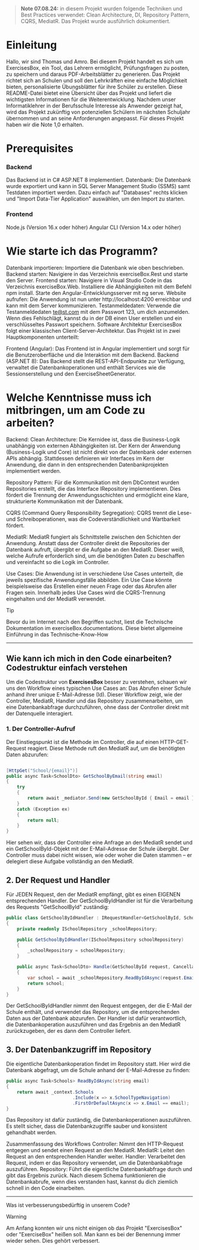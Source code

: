 >**Note 07.08.24:**
in diesem Projekt wurden folgende Techniken und Best Practices verwendet:
Clean Architecture, DI, Repository Pattern, CQRS, MediatR.
>Das Projekt wurde ausführlich dokumentiert.


# Einleitung
Hallo, wir sind Thomas und Amro. Bei diesem Projekt handelt es sich um ExercisesBox, ein Tool, das Lehrern ermöglicht, Prüfungsfragen zu posten, zu speichern und daraus PDF-Arbeitsblätter zu generieren.
Das Projekt richtet sich an Schulen und soll den Lehrkräften eine einfache Möglichkeit bieten, personalisierte Übungsblätter für ihre Schüler zu erstellen. Diese README-Datei bietet eine Übersicht über das Projekt und liefert die wichtigsten Informationen für die Weiterentwicklung.
Nachdem unser Informatiklehrer in der Berufsschule Interesse als Anwender gezeigt hat, wird das Projekt zukünftig von potenziellen Schülern im nächsten Schuljahr übernommen und an seine Anforderungen angepasst. Für dieses Projekt haben wir die Note 1,0 erhalten.

# Prerequisites
### Backend
Das Backend ist in C# ASP.NET 8 implementiert.
Datenbank: Die Datenbank wurde exportiert und kann in SQL Server Management Studio (SSMS) samt Testdaten importiert werden. Dazu einfach auf "Databases" rechts klicken und "Import Data-Tier Application" auswählen, um den Import zu starten.
### Frontend
Node.js (Version 16.x oder höher)
Angular CLI (Version 14.x oder höher)

# Wie starte ich das Programm?
Datenbank importieren: Importiere die Datenbank wie oben beschrieben.
Backend starten: Navigiere in das Verzeichnis exerciseBox.Rest und starte den Server.
Frontend starten:
Navigiere in Visual Studio Code in das Verzeichnis exerciseBox.Web.
Installiere die Abhängigkeiten mit dem Befehl npm install.
Starte den Angular-Entwicklungsserver mit ng serve.
Website aufrufen: Die Anwendung ist nun unter http://localhost:4200 erreichbar und kann mit dem Server kommunizieren.
Testanmeldedaten: Verwende die Testanmeldedaten te@st.com mit dem Passwort 123, um dich anzumelden. Wenn dies Fehlschlägt, kannst du in der DB einen User erstellen und ein verschlüsseltes Passwort speichern.
Software Architektur
ExercisesBox folgt einer klassischen Client-Server-Architektur. Das Projekt ist in zwei Hauptkomponenten unterteilt:

Frontend (Angular): Das Frontend ist in Angular implementiert und sorgt für die Benutzeroberfläche und die Interaktion mit dem Backend.
Backend (ASP.NET 8): Das Backend stellt die REST-API-Endpunkte zur Verfügung, verwaltet die Datenbankoperationen und enthält Services wie die Sessionserstellung und den ExerciseSheetGenerator.

# Welche Kenntnisse muss ich mitbringen, um am Code zu arbeiten?
Backend:
Clean Architecture: Die Kernidee ist, dass die Business-Logik unabhängig von externen Abhängigkeiten ist. Der Kern der Anwendung (Business-Logik und Core) ist nicht direkt von der Datenbank oder externen APIs abhängig. Stattdessen definieren wir Interfaces im Kern der Anwendung, die dann in den entsprechenden Datenbankprojekten implementiert werden.

Repository Pattern: Für die Kommunikation mit dem DbContext wurden Repositories erstellt, die das Interface IRepository implementieren. Dies fördert die Trennung der Anwendungsschichten und ermöglicht eine klare, strukturierte Kommunikation mit der Datenbank.

CQRS (Command Query Responsibility Segregation): CQRS trennt die Lese- und Schreiboperationen, was die Codeverständlichkeit und Wartbarkeit fördert.

MediatR: MediatR fungiert als Schnittstelle zwischen den Schichten der Anwendung. Anstatt dass der Controller direkt die Repositories der Datenbank aufruft, übergibt er die Aufgabe an den MediatR. Dieser weiß, welche Aufrufe erforderlich sind, um die benötigten Daten zu beschaffen und vereinfacht so die Logik im Controller.

Use Cases: Die Anwendung ist in verschiedene Use Cases unterteilt, die jeweils spezifische Anwendungsfälle abbilden. Ein Use Case könnte beispielsweise das Erstellen einer neuen Frage oder das Abrufen aller Fragen sein. Innerhalb jedes Use Cases wird die CQRS-Trennung eingehalten und der MediatR verwendet.

> [!TIP]
> Bevor du im Internet nach den Begriffen suchst, liest die Technische Dokumentation im exerciseBox.documentations. Diese bietet allgemeine Einführung in das Technische-Know-How
----
## Wie kann ich mich in den Code einarbeiten? Codestruktur einfach verstehen

Um die Codestruktur von **ExercisesBox** besser zu verstehen, schauen wir uns den Workflow eines typischen Use Cases an: Das Abrufen einer Schule anhand ihrer unique E-Mail-Adresse (Id). Dieser Workflow zeigt, wie der Controller, MediatR, Handler und das Repository zusammenarbeiten, um eine Datenbankabfrage durchzuführen, ohne dass der Controller direkt mit der Datenquelle interagiert.

### 1. Der Controller-Aufruf

Der Einstiegspunkt ist die Methode im Controller, die auf einen HTTP-GET-Request reagiert. Diese Methode ruft den MediatR auf, um die benötigten Daten abzurufen:

```csharp

[HttpGet("School/{email}")]
public async Task<SchoolDto> GetSchoolByEmail(string email)
{
    try
    {
        return await _mediator.Send(new GetSchoolById { Email = email });
    }
    catch (Exception ex)
    {
        return null;
    }
}
```

Hier sehen wir, dass der Controller eine Anfrage an den MediatR sendet und ein GetSchoolById-Objekt mit der E-Mail-Adresse der Schule übergibt. Der Controller muss dabei nicht wissen, wie oder woher die Daten stammen – er delegiert diese Aufgabe vollständig an den MediatR.
## 2. Der Request und Handler
Für JEDEN Request, den der MediatR empfängt, gibt es einen EIGENEN entsprechenden Handler. Der GetSchoolByIdHandler ist für die Verarbeitung des Requests "GetSchoolById" zuständig:
```csharp
public class GetSchoolByIdHandler : IRequestHandler<GetSchoolById, SchoolDto>
{
    private readonly ISchoolRepository _schoolRepository;

    public GetSchoolByIdHandler(ISchoolRepository schoolRepository)
    {
        _schoolRepository = schoolRepository;
    }

    public async Task<SchoolDto> Handle(GetSchoolById request, CancellationToken cancellationToken)
    {
        var school = await _schoolRepository.ReadByIdAsync(request.Email);
        return school;
    }
}
```
Der GetSchoolByIdHandler nimmt den Request entgegen, der die E-Mail der Schule enthält, und verwendet das Repository, um die entsprechenden Daten aus der Datenbank abzurufen. Der Handler ist dafür verantwortlich, die Datenbankoperation auszuführen und das Ergebnis an den MediatR zurückzugeben, der es dann dem Controller liefert.

## 3. Der Datenbankzugriff im Repository
Die eigentliche Datenbankoperation findet im Repository statt. Hier wird die Datenbank abgefragt, um die Schule anhand der E-Mail-Adresse zu finden:
```csharp
public async Task<Schools> ReadByIdAsync(string email)
{
    return await _context.Schools
                         .Include(x => x.SchoolTypeNavigation)
                         .FirstOrDefaultAsync(x => x.Email == email);
}
```
Das Repository ist dafür zuständig, die Datenbankoperationen auszuführen. Es stellt sicher, dass die Datenbankzugriffe sauber und konsistent gehandhabt werden.

Zusammenfassung des Workflows
Controller: Nimmt den HTTP-Request entgegen und sendet einen Request an den MediatR.
MediatR: Leitet den Request an den entsprechenden Handler weiter.
Handler: Verarbeitet den Request, indem er das Repository verwendet, um die Datenbankabfrage auszuführen.
Repository: Führt die eigentliche Datenbankabfrage durch und gibt das Ergebnis zurück.
Nach diesem Schema funktionieren die Datenbankabrufe, wenn dies verstanden hast, kannst du dich ziemlich schnell in den Code einarbeiten.

----
Was ist verbesserungsbedürftig in unserem Code?
> [!WARNING]
> Am Anfang konnten wir uns nicht einigen ob das Projekt "ExercisesBox" oder "ExerciseBox" heißen soll. Man kann es bei der Benennung immer wieder sehen. Dies gehört verbessert.


